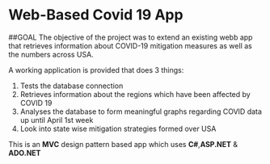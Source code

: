 # Web-Based Covid 19 App

##GOAL 
The objective of the project was to extend an existing webb app that retrieves information about COVID-19 mitigation measures as well as the numbers across USA.

A working application is provided that does 3 things:

1.	Tests the database connection
2.	Retrieves information about the regions which have been affected by COVID 19
3.	Analyses the database to form meaningful graphs regarding COVID data up until April 1st week
4.	Look into state wise mitigation strategies formed over USA



This is an **MVC** design pattern based app which uses **C#**,**ASP.NET** & **ADO.NET**
